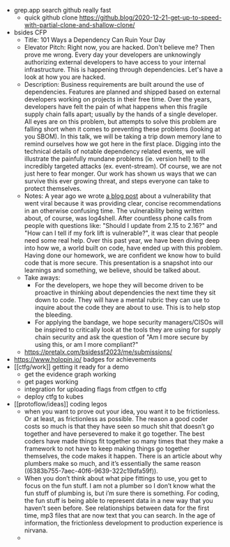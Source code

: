 - grep.app search github really fast
	- quick github clone https://github.blog/2020-12-21-get-up-to-speed-with-partial-clone-and-shallow-clone/
- bsides CFP
	- Title: 101 Ways a Dependency Can Ruin Your Day
	- Elevator Pitch: Right now, you are hacked. Don't believe me? Then prove me wrong. Every day your developers are unknowingly authorizing external developers to have access to your internal infrastructure. This is happening through dependencies. Let's have a look at how you are hacked.
	- Description: Business requirements are built around the use of dependencies. Features are planned and shipped based on external developers working on projects in their free time. Over the years, developers have felt the pain of what happens when this fragile supply chain falls apart; usually by the hands of a single developer. All eyes are on this problem, but attempts to solve this problem are falling short when it comes to preventing these problems (looking at you SBOM). In this talk, we will be taking a trip down memory lane to remind ourselves how we got here in the first place. Digging into the technical details of notable dependency related events, we will illustrate the painfully mundane problems (ie. version hell) to the incredibly targeted attacks (ex. event-stream). Of course, we are not just here to fear monger. Our work has shown us ways that we can survive this ever growing threat, and steps everyone can take to protect themselves.
	- Notes: A year ago we wrote [a blog post](https://www.lunasec.io/docs/blog/log4j-zero-day/) about a vulnerability that went viral because it was providing clear, concise recommendations in an otherwise confusing time. The vulnerability being written about, of course, was log4shell. After countless phone calls from people with questions like: "Should I update from 2.15 to 2.16?" and "How can I tell if my fork lift is vulnerable?", it was clear that people need some real help. Over this past year, we have been diving deep into how we, a world built on code, have ended up with this problem. Having done our homework, we are confident we know how to build code that is more secure. This presentation is a snapshot into our learnings and something, we believe, should be talked about.
	- Take aways:
		- For the developers, we hope they will become driven to be proactive in thinking about dependencies the next time they sit down to code. They will have a mental rubric they can use to inquire about the code they are about to use. This is to help stop the bleeding.
		- For applying the bandage, we hope security managers/CISOs will be inspired to critically look at the tools they are using for supply chain security and ask the question of "Am I more secure by using this, or am I more compliant?"
	- https://pretalx.com/bsidessf2023/me/submissions/
- https://www.holopin.io/ badges for achievements
- [[ctfg/work]] getting it ready for a demo
	- get the evidence graph working
	- get pages working
	- integration for uploading flags from ctfgen to ctfg
	- deploy ctfg to kubes
- [[protoflow/ideas]] coding legos
	- when you want to prove out your idea, you want it to be frictionless. Or at least, as frictionless as possible. The reason a good coder costs so much is that they have seen so much shit that doesn’t go together and have persevered to make it go together. The best coders have made things fit together so many times that they make a framework to not have to keep making things go together themselves, the code makes it happen. There is an article about why plumbers make so much, and it’s essentially the same reason ((6383b755-7aec-40f6-9639-322c19dfa59f)).
	- When you don’t think about what pipe fittings to use, you get to focus on the fun stuff. I am not a plumber so I don’t know what the fun stuff of plumbing is, but i’m sure there is something. For coding, the fun stuff is being able to represent data in a new way that you haven’t seen before. See relationships between data for the first time, mp3 files that are now text that you can search. In the age of information, the frictionless development to production experience is nirvana.
	-